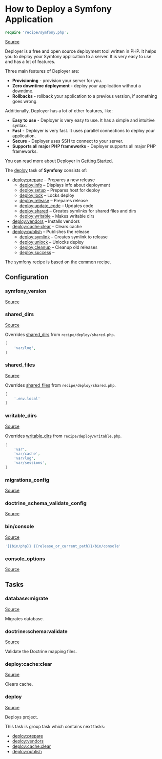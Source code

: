 <!-- DO NOT EDIT THIS FILE! -->
<!-- Instead edit recipe/symfony.php -->
<!-- Then run bin/docgen -->

# How to Deploy a Symfony Application

```php
require 'recipe/symfony.php';
```

[Source](/recipe/symfony.php)

Deployer is a free and open source deployment tool written in PHP. 
It helps you to deploy your Symfony application to a server. 
It is very easy to use and has a lot of features. 

Three main features of Deployer are:
- **Provisioning** - provision your server for you.
- **Zero downtime deployment** - deploy your application without a downtime.
- **Rollbacks** - rollback your application to a previous version, if something goes wrong.

Additionally, Deployer has a lot of other features, like:
- **Easy to use** - Deployer is very easy to use. It has a simple and intuitive syntax.
- **Fast** - Deployer is very fast. It uses parallel connections to deploy your application.
- **Secure** - Deployer uses SSH to connect to your server.
- **Supports all major PHP frameworks** - Deployer supports all major PHP frameworks.

You can read more about Deployer in [Getting Started](/docs/getting-started.md).

The [deploy](#deploy) task of **Symfony** consists of:
* [deploy:prepare](/docs/recipe/common.md#deployprepare) – Prepares a new release
  * [deploy:info](/docs/recipe/deploy/info.md#deployinfo) – Displays info about deployment
  * [deploy:setup](/docs/recipe/deploy/setup.md#deploysetup) – Prepares host for deploy
  * [deploy:lock](/docs/recipe/deploy/lock.md#deploylock) – Locks deploy
  * [deploy:release](/docs/recipe/deploy/release.md#deployrelease) – Prepares release
  * [deploy:update_code](/docs/recipe/deploy/update_code.md#deployupdate_code) – Updates code
  * [deploy:shared](/docs/recipe/deploy/shared.md#deployshared) – Creates symlinks for shared files and dirs
  * [deploy:writable](/docs/recipe/deploy/writable.md#deploywritable) – Makes writable dirs
* [deploy:vendors](/docs/recipe/deploy/vendors.md#deployvendors) – Installs vendors
* [deploy:cache:clear](/docs/recipe/symfony.md#deploycacheclear) – Clears cache
* [deploy:publish](/docs/recipe/common.md#deploypublish) – Publishes the release
  * [deploy:symlink](/docs/recipe/deploy/symlink.md#deploysymlink) – Creates symlink to release
  * [deploy:unlock](/docs/recipe/deploy/lock.md#deployunlock) – Unlocks deploy
  * [deploy:cleanup](/docs/recipe/deploy/cleanup.md#deploycleanup) – Cleanup old releases
  * [deploy:success](/docs/recipe/common.md#deploysuccess) – 


The symfony recipe is based on the [common](/docs/recipe/common.md) recipe.

## Configuration
### symfony_version
[Source](https://github.com/deployphp/deployer/blob/master/recipe/symfony.php#L8)





### shared_dirs
[Source](https://github.com/deployphp/deployer/blob/master/recipe/symfony.php#L14)

Overrides [shared_dirs](/docs/recipe/deploy/shared.md#shared_dirs) from `recipe/deploy/shared.php`.



```php title="Default value"
[
    'var/log',
]
```


### shared_files
[Source](https://github.com/deployphp/deployer/blob/master/recipe/symfony.php#L18)

Overrides [shared_files](/docs/recipe/deploy/shared.md#shared_files) from `recipe/deploy/shared.php`.



```php title="Default value"
[
    '.env.local'
]
```


### writable_dirs
[Source](https://github.com/deployphp/deployer/blob/master/recipe/symfony.php#L22)

Overrides [writable_dirs](/docs/recipe/deploy/writable.md#writable_dirs) from `recipe/deploy/writable.php`.



```php title="Default value"
[
    'var',
    'var/cache', 
    'var/log', 
    'var/sessions',
]
```


### migrations_config
[Source](https://github.com/deployphp/deployer/blob/master/recipe/symfony.php#L29)





### doctrine_schema_validate_config
[Source](https://github.com/deployphp/deployer/blob/master/recipe/symfony.php#L31)





### bin/console
[Source](https://github.com/deployphp/deployer/blob/master/recipe/symfony.php#L33)



```php title="Default value"
'{{bin/php}} {{release_or_current_path}}/bin/console'
```


### console_options
[Source](https://github.com/deployphp/deployer/blob/master/recipe/symfony.php#L35)






## Tasks

### database:migrate
[Source](https://github.com/deployphp/deployer/blob/master/recipe/symfony.php#L40)

Migrates database.




### doctrine:schema:validate
[Source](https://github.com/deployphp/deployer/blob/master/recipe/symfony.php#L50)

Validate the Doctrine mapping files.




### deploy:cache:clear
[Source](https://github.com/deployphp/deployer/blob/master/recipe/symfony.php#L55)

Clears cache.




### deploy
[Source](https://github.com/deployphp/deployer/blob/master/recipe/symfony.php#L64)

Deploys project.




This task is group task which contains next tasks:
* [deploy:prepare](/docs/recipe/common.md#deployprepare)
* [deploy:vendors](/docs/recipe/deploy/vendors.md#deployvendors)
* [deploy:cache:clear](/docs/recipe/symfony.md#deploycacheclear)
* [deploy:publish](/docs/recipe/common.md#deploypublish)


